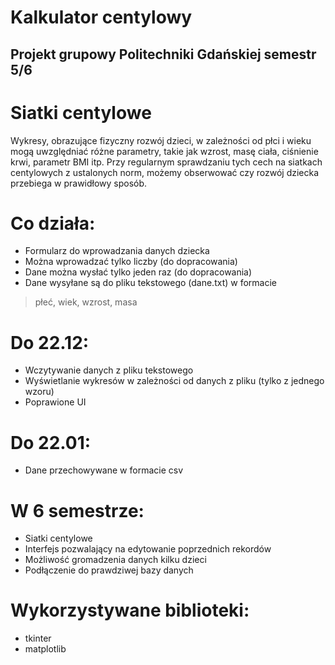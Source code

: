 # Kalkulator centylowy
## Projekt grupowy Politechniki Gdańskiej semestr 5/6

# Siatki centylowe
Wykresy, obrazujące fizyczny rozwój dzieci, w zależności od płci i wieku mogą uwzględniać różne parametry, takie jak wzrost, masę ciała, ciśnienie krwi, parametr BMI itp. Przy regularnym sprawdzaniu tych cech na siatkach centylowych z ustalonych norm, możemy obserwować czy rozwój dziecka przebiega w prawidłowy sposób.

# Co działa:
* Formularz do wprowadzania danych dziecka
* Można wprowadzać tylko liczby (do dopracowania)
* Dane można wysłać tylko jeden raz (do dopracowania)
* Dane wysyłane są do pliku tekstowego (dane.txt) w formacie 
> płeć, wiek, wzrost, masa

# Do 22.12:
* Wczytywanie danych z pliku tekstowego
* Wyświetlanie wykresów w zależności od danych z pliku (tylko z jednego wzoru)
* Poprawione UI

# Do 22.01:
* Dane przechowywane w formacie csv

# W 6 semestrze:
* Siatki centylowe
* Interfejs pozwalający na edytowanie poprzednich rekordów
* Możliwość gromadzenia danych kilku dzieci
* Podłączenie do prawdziwej bazy danych

# Wykorzystywane biblioteki:
* tkinter
* matplotlib

